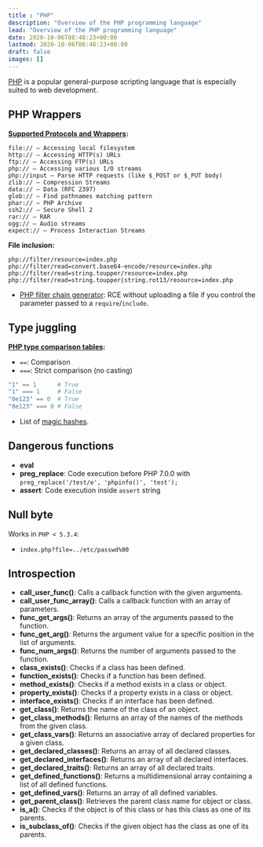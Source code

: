 ```yaml
---
title : "PHP"
description: "Overview of the PHP programming language"
lead: "Overview of the PHP programming language"
date: 2020-10-06T08:48:23+00:00
lastmod: 2020-10-06T08:48:23+00:00
draft: false
images: []
---
```


[PHP](https://www.php.net/) is a popular general-purpose scripting language that is especially suited to web development.

## PHP Wrappers

**[Supported Protocols and Wrappers](https://www.php.net/manual/en/wrappers.php):**

```
file:// — Accessing local filesystem
http:// — Accessing HTTP(s) URLs
ftp:// — Accessing FTP(s) URLs
php:// — Accessing various I/O streams
php://input — Parse HTTP requests (like $_POST or $_PUT body)
zlib:// — Compression Streams
data:// — Data (RFC 2397)
glob:// — Find pathnames matching pattern
phar:// — PHP Archive
ssh2:// — Secure Shell 2
rar:// — RAR
ogg:// — Audio streams
expect:// — Process Interaction Streams
```

**File inclusion:**

```
php://filter/resource=index.php
php://filter/read=convert.base64-encode/resource=index.php
php://filter/read=string.toupper/resource=index.php
php://filter/read=string.toupper|string.rot13/resource=index.php
```

- [PHP filter chain generator](https://github.com/synacktiv/php_filter_chain_generator): RCE without uploading a file if you control the parameter passed to a `require`/`include`.

## Type juggling

**[PHP type comparison tables](https://www.php.net/manual/en/types.comparisons.php):**

- `==`: Comparison
- `===`: Strict comparison (no casting)

```php
"1" == 1      # True
"1" === 1     # False
"0e123" == 0  # True
"0e123" === 0 # False
```

- List of [magic hashes](https://github.com/spaze/hashes).

## Dangerous functions

- **eval**
- **preg_replace**: Code execution before PHP 7.0.0 with `preg_replace('/test/e', 'phpinfo()', 'test');`
- **assert**: Code execution inside `assert` string

## Null byte

Works in `PHP < 5.3.4`:

- `index.php?file=../etc/passwd%00`

## Introspection

- **call_user_func()**: Calls a callback function with the given arguments.
- **call_user_func_array()**: Calls a callback function with an array of parameters.
- **func_get_args()**: Returns an array of the arguments passed to the function.
- **func_get_arg()**: Returns the argument value for a specific position in the list of arguments.
- **func_num_args()**: Returns the number of arguments passed to the function.
- **class_exists()**: Checks if a class has been defined.
- **function_exists()**: Checks if a function has been defined.
- **method_exists()**: Checks if a method exists in a class or object.
- **property_exists()**: Checks if a property exists in a class or object.
- **interface_exists()**: Checks if an interface has been defined.
- **get_class()**: Returns the name of the class of an object.
- **get_class_methods()**: Returns an array of the names of the methods from the given class.
- **get_class_vars()**: Returns an associative array of declared properties for a given class.
- **get_declared_classes()**: Returns an array of all declared classes.
- **get_declared_interfaces()**: Returns an array of all declared interfaces.
- **get_declared_traits()**: Returns an array of all declared traits.
- **get_defined_functions()**: Returns a multidimensional array containing a list of all defined functions.
- **get_defined_vars()**: Returns an array of all defined variables.
- **get_parent_class()**: Retrieves the parent class name for object or class.
- **is_a()**: Checks if the object is of this class or has this class as one of its parents.
- **is_subclass_of()**: Checks if the given object has the class as one of its parents.
